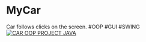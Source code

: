 # MyCar
Car follows clicks on the screen. #OOP #GUI #SWING
[![CAR OOP PROJECT JAVA](https://imgur.com/a/qNQNbsd)](https://youtu.be/0zFQQAvR0AA "Click to Watch!")
